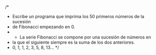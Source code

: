 /*
 * Escribe un programa que imprima los 50 primeros números de la sucesión
 * de Fibonacci empezando en 0.
 * - La serie Fibonacci se compone por una sucesión de números en
 *   la que el siguiente siempre es la suma de los dos anteriores.
 *   0, 1, 1, 2, 3, 5, 8, 13...
 */

 